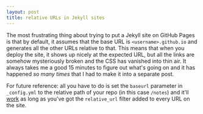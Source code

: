 ```yaml
---
layout: post
title: relative URLs in Jekyll sites
---
```


The most frustrating thing about trying to put a Jekyll site on GitHub Pages is that by default, it assumes that the base URL is `<username>.github.io` and generates all the other URLs relative to that. This means that when you deploy the site, it shows up nicely at the expected URL, but all the links are somehow mysteriously broken and the CSS has vanished into thin air. It always takes me a good 15 minutes to figure out what's going on and it has happened _so many times_ that I had to make it into a separate post.

For future reference: all you have to do is set the `baseurl` parameter in `_config.yml` to the relative path of your repo (in this case `/notes`) and it'll [work](http://jekyllrb.com/docs/github-pages/#project-page-url-structure) as long as you've got the `relative_url` filter added to every URL on the site.